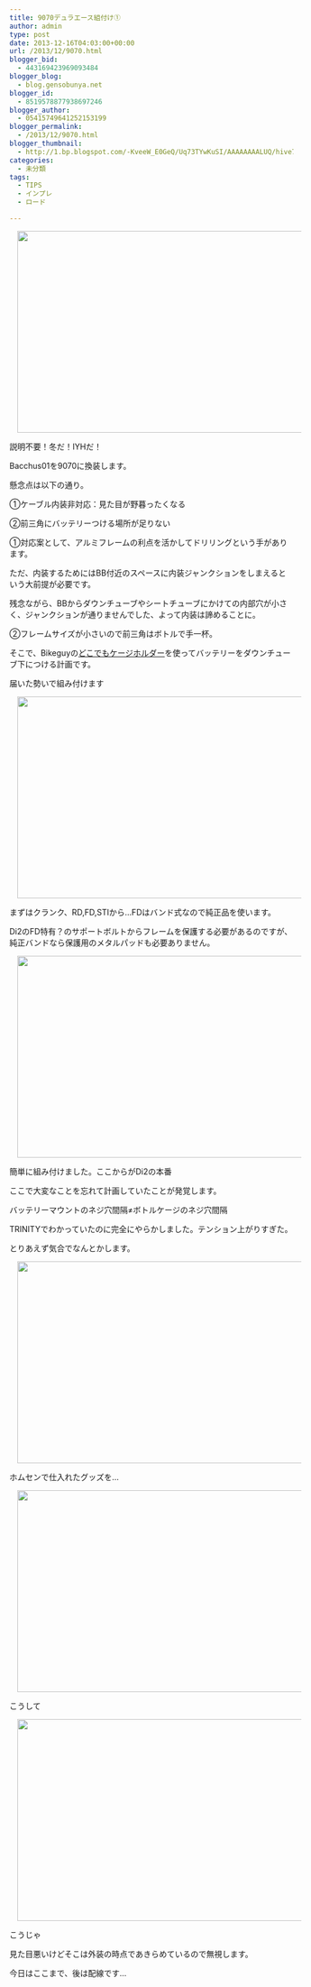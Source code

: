 ```yaml
---
title: 9070デュラエース組付け①
author: admin
type: post
date: 2013-12-16T04:03:00+00:00
url: /2013/12/9070.html
blogger_bid:
  - 443169423969093484
blogger_blog:
  - blog.gensobunya.net
blogger_id:
  - 8519578877938697246
blogger_author:
  - 05415749641252153199
blogger_permalink:
  - /2013/12/9070.html
blogger_thumbnail:
  - http://1.bp.blogspot.com/-KveeW_E0GeQ/Uq73TYwKuSI/AAAAAAAALUQ/hive72s3bio/s1600/DSC_4646.jpg
categories:
  - 未分類
tags:
  - TIPS
  - インプレ
  - ロード

---
```

<div class="separator" style="clear: both; text-align: center;">
</div>

<div class="separator" style="clear: both; text-align: center;">
  <a href="https://blog.gensobunya.net/wp-content/uploads/2013/12/DSC_4646-1024x575.jpg" imageanchor="1" style="margin-left: 1em; margin-right: 1em;"><img border="0" src="https://blog.gensobunya.net/wp-content/uploads/2013/12/DSC_4646-1024x575.jpg" height="358" width="640" /></a>
</div>



<div class="separator" style="clear: both; text-align: center;">
</div>

説明不要！冬だ！IYHだ！

Bacchus01を9070に換装します。
  
懸念点は以下の通り。

①ケーブル内装非対応：見た目が野暮ったくなる
  
②前三角にバッテリーつける場所が足りない

①対応案として、アルミフレームの利点を活かしてドリリングという手があります。
  
ただ、内装するためにはBB付近のスペースに内装ジャンクションをしまえるという大前提が必要です。
  
残念ながら、BBからダウンチューブやシートチューブにかけての内部穴が小さく、ジャンクションが通りませんでした、よって内装は諦めることに。

②フレームサイズが小さいので前三角はボトルで手一杯。
  
そこで、Bikeguyの[どこでもケージホルダー][1]を使ってバッテリーをダウンチューブ下につける計画です。

届いた勢いで組み付けます

<div class="separator" style="clear: both; text-align: center;">
  <a href="https://blog.gensobunya.net/wp-content/uploads/2013/12/DSC_4649-1024x575.jpg" imageanchor="1" style="margin-left: 1em; margin-right: 1em;"><img border="0" src="https://blog.gensobunya.net/wp-content/uploads/2013/12/DSC_4649-1024x575.jpg" height="358" width="640" /></a>
</div>

まずはクランク、RD,FD,STIから…FDはバンド式なので純正品を使います。
  
Di2のFD特有？のサポートボルトからフレームを保護する必要があるのですが、純正バンドなら保護用のメタルパッドも必要ありません。

<div class="separator" style="clear: both; text-align: center;">
  <a href="https://blog.gensobunya.net/wp-content/uploads/2013/12/DSC_4650-1024x575.jpg" imageanchor="1" style="margin-left: 1em; margin-right: 1em;"><img border="0" src="https://blog.gensobunya.net/wp-content/uploads/2013/12/DSC_4650-1024x575.jpg" height="358" width="640" /></a>
</div>

簡単に組み付けました。ここからがDi2の本番

ここで大変なことを忘れて計画していたことが発覚します。

バッテリーマウントのネジ穴間隔≠ボトルケージのネジ穴間隔

TRINITYでわかっていたのに完全にやらかしました。テンション上がりすぎた。

とりあえず気合でなんとかします。

<div class="separator" style="clear: both; text-align: center;">
  <a href="https://blog.gensobunya.net/wp-content/uploads/2013/12/DSC_4653-1024x575.jpg" imageanchor="1" style="margin-left: 1em; margin-right: 1em;"><img border="0" src="https://blog.gensobunya.net/wp-content/uploads/2013/12/DSC_4653-1024x575.jpg" height="358" width="640" /></a>
</div>

ホムセンで仕入れたグッズを…

<div class="separator" style="clear: both; text-align: center;">
  <a href="https://blog.gensobunya.net/wp-content/uploads/2013/12/DSC_4658-1024x575.jpg" imageanchor="1" style="margin-left: 1em; margin-right: 1em;"><img border="0" src="https://blog.gensobunya.net/wp-content/uploads/2013/12/DSC_4658-1024x575.jpg" height="358" width="640" /></a>
</div>

こうして

<div class="separator" style="clear: both; text-align: center;">
  <a href="https://blog.gensobunya.net/wp-content/uploads/2013/12/DSC_4663-1024x575.jpg" imageanchor="1" style="margin-left: 1em; margin-right: 1em;"><img border="0" src="https://blog.gensobunya.net/wp-content/uploads/2013/12/DSC_4663-1024x575.jpg" height="358" width="640" /></a>
</div>

こうじゃ

見た目悪いけどそこは外装の時点であきらめているので無視します。
  
今日はここまで、後は配線です…

<!-- WP QUADS Content Ad Plugin v. 1.6.0 -->

<div class="quads-location quads-ad1" id="quads-ad1" style="float:none;margin:0px;">
  <!-- gensou-cycle_banner2_AdSense3_1x1_as -->
  
  <ins class="adsbygoogle"
     style="display:block"
     data-ad-client="ca-pub-0056151430743709"
     data-ad-slot="4152578227"
     data-ad-format="auto"></ins>
</div>

 [1]: http://www.amazon.co.jp/gp/product/B003JWWKPE/ref=as_li_ss_tl?ie=UTF8&camp=247&creative=7399&creativeASIN=B003JWWKPE&linkCode=as2&tag=gensobunya-22